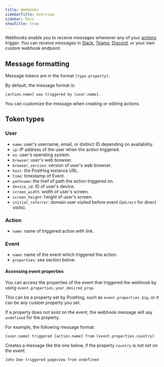 ```yaml
---
title: Webhooks
sidebarTitle: Overview
sidebar: Docs
showTitle: true
---
```


Webhooks enable you to receive messages whenever any of your [actions](/docs/user-guides/actions) trigger. You can receive messages in [Slack](/docs/webhooks/slack), [Teams](/docs/webhooks/teams), [Discord](/docs/webhooks/discord), or your own custom webhook endpoint.

## Message formatting

Message tokens are in the format `[type.property]`.

By default, the message format is:
```
[action.name] was triggered by [user.name].
```

You can customize the message when creating or editing actions.

## Token types

### User

- `name`: user's username, email, or distinct ID depending on availability.
- `ip`: IP address of the user when the action triggered.
- `os`: user's operating system.
- `browser`: user's web browser.
- `browser_version`: version of user's web browser.
- `host`: the PostHog instance URL.
- `time`: timestamp of Event.
- `pathname`: the href of path the action triggered on.
- `device_id`: ID of user's device.
- `screen_width`: width of user's screen.
- `screen_height`: height of user's screen.
- `initial_referrer`: domain user visited before event (`$direct` for direct visits).

### Action

- `name`: name of triggered action with link.

### Event

- `name`: name of the event which triggered the action.
- `properties`: see section below.

#### Accessing event properties

You can access the properties of the event that triggered the webhook by using `event.properties.your_desired_prop`.

This can be a property set by PostHog, such as `event.properties.$ip`, or it can be any custom property you set. 

If a property does not exist on the event, the webhook message will say `undefined` for the property.

For example, the following message format:

```
[user.name] triggered [action.name] from [event.properties.country]
```

Creates a message like the one below, if the property `country` is not set on the event:

```
John Doe triggered pageview from undefined
```
